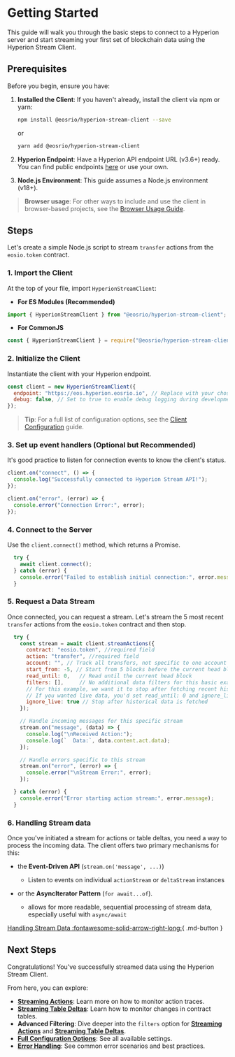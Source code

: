 # Getting Started

This guide will walk you through the basic steps to connect to a Hyperion server and start streaming your first set of blockchain data using the Hyperion Stream Client.

## Prerequisites

Before you begin, ensure you have:

1.  **Installed the Client**: If you haven't already, install the client via npm or yarn:
    ```bash
    npm install @eosrio/hyperion-stream-client --save
    ```
    or

    ```bash
    yarn add @eosrio/hyperion-stream-client
    ```

2. **Hyperion Endpoint**: Have a Hyperion API endpoint URL (v3.6+) ready. You can find public endpoints [here](../../dev/endpoint.md) or use your own.

3. **Node.js Environment**: This guide assumes a Node.js environment (v18+).
> **Browser usage**: For other ways to include and use the client in browser-based projects, see the [Browser Usage Guide](./browser-usage.md).


## Steps

Let's create a simple Node.js script to stream `transfer` actions from the `eosio.token` contract.

### 1. Import the Client

At the top of your file, import `HyperionStreamClient`:

- **For ES Modules  (Recommended)**

```javascript
import { HyperionStreamClient } from "@eosrio/hyperion-stream-client";
```

- **For CommonJS**

```javascript
const { HyperionStreamClient } = require("@eosrio/hyperion-stream-client");
```

### 2. Initialize the Client

Instantiate the client with your Hyperion endpoint.

```javascript
const client = new HyperionStreamClient({
  endpoint: "https://eos.hyperion.eosrio.io", // Replace with your chosen Hyperion v3.6+ endpoint
  debug: false, // Set to true to enable debug logging during development
});
```

> **Tip**: For a full list of configuration options, see the [Client Configuration](./configuration.md) guide.

### 3. Set up event handlers (Optional but Recommended)

It's good practice to listen for connection events to know the client's status.

```javascript
client.on("connect", () => {
  console.log("Successfully connected to Hyperion Stream API!");
});

client.on("error", (error) => {
  console.error("Connection Error:", error);
});
```

### 4. Connect to the Server

Use the `client.connect()` method, which returns a Promise.

```javascript
  try {
    await client.connect();
  } catch (error) {
    console.error("Failed to establish initial connection:", error.message);
  }
```

### 5. Request a Data Stream

Once connected, you can request a stream. Let's stream the 5 most recent `transfer` actions from the `eosio.token` contract and then stop.

```javascript
  try {
    const stream = await client.streamActions({
      contract: "eosio.token", //required field
      action: "transfer", //required field
      account: "", // Track all transfers, not specific to one account
      start_from: -5, // Start from 5 blocks before the current head block
      read_until: 0,   // Read until the current head block 
      filters: [],     // No additional data filters for this basic example
      // For this example, we want it to stop after fetching recent history.
      // If you wanted live data, you'd set read_until: 0 and ignore_live: false (default)
      ignore_live: true // Stop after historical data is fetched
    });

    // Handle incoming messages for this specific stream
    stream.on("message", (data) => {
      console.log("\nReceived Action:");
      console.log(`  Data:`, data.content.act.data);
    });

    // Handle errors specific to this stream
    stream.on("error", (error) => {
      console.error("\nStream Error:", error);
    });

  } catch (error) {
    console.error("Error starting action stream:", error.message);
  }
```

### 6. Handling Stream data

Once you've initiated a stream for actions or table deltas, you need a way to process the incoming data. The client offers two primary mechanisms for this:

* the **Event-Driven API** (`stream.on('message', ...)`)
    * Listen to events on individual `actionStream` or `deltaStream` instances
  

* or the **AsyncIterator Pattern** (`for await...of`).
    * allows for more readable, sequential processing of stream data, especially useful with `async/await`

[Handling Stream Data :fontawesome-solid-arrow-right-long:](./data-handling.md){ .md-button }

## Next Steps

Congratulations! You've successfully streamed data using the Hyperion Stream Client.

From here, you can explore:

*   **[Streaming Actions]((./streaming-actions.md))**: Learn more on how to monitor action traces.
*   **[Streaming Table Deltas](./streaming-deltas.md)**: Learn how to monitor changes in contract tables.
*   **Advanced Filtering**: Dive deeper into the `filters` option for [**Streaming Actions**](./streaming-actions.md) and [**Streaming Table Deltas**](./streaming-deltas.md).
*   **[Full Configuration Options](./configuration.md)**: See all available settings.
*   **[Error Handling](./error-handling.md)**: See common error scenarios and best practices.
<br><br><br>